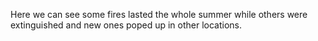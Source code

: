 <p>Here we can see some fires lasted the whole summer while others were extinguished and new ones poped up in other locations.</p>
